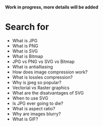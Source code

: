 **Work in progress, more details will be added**

# Search for
- What is JPG
- What is PNG
- What is SVG
- What is Bitmap
- JPG vs PNG vs SVG vs Bitmap
- What is antialliasing
- How does image compression work?
- What is lossles compression?
- Why is jpeg so popular?
- Vectorial vs Raster graphics
- What are the disatvantages of SVG
- When to use SVG
- Is JPG ever going to die?
- What is aspect ratio?
- Why are images blurry?
- What is GIF?
